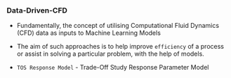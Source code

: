 ### Data-Driven-CFD
- Fundamentally, the concept of utilising Computational Fluid Dynamics (CFD) data as inputs to Machine Learning Models
- The aim of such approaches is to help improve <code>efficiency</code> of a process or assist in solving a particular problem, with the help of models.


- <code>TOS Response Model</code> - Trade-Off Study Response Parameter Model 
